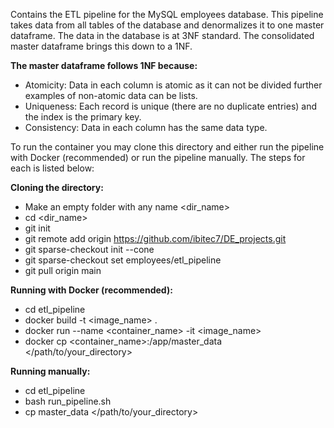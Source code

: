 Contains the ETL pipeline for the MySQL employees database. This pipeline takes data from all tables of the 
database and denormalizes it to one master dataframe. The data in the database is at 3NF standard. The consolidated
master dataframe brings this down to a 1NF.

**The master dataframe follows 1NF because:**
- Atomicity: Data in each column is atomic as it can not be divided further examples of non-atomic data can be lists.
- Uniqueness: Each record is unique (there are no duplicate entries) and the index is the primary key.
- Consistency: Data in each column has the same data type.

To run the container you may clone this directory and either run the pipeline with Docker (recommended) or
run the pipeline manually. The steps for each is listed below:

**Cloning the directory:**
- Make an empty folder with any name <dir_name>
- cd <dir_name>
- git init
- git remote add origin https://github.com/ibitec7/DE_projects.git
- git sparse-checkout init --cone
- git sparse-checkout set employees/etl_pipeline
- git pull origin main

**Running with Docker (recommended):**
- cd etl_pipeline
- docker build -t <image_name> .
-  docker run --name <container_name> -it <image_name>
-  docker cp <container_name>:/app/master_data </path/to/your_directory>

**Running manually:**
- cd etl_pipeline
-  bash run_pipeline.sh
-   cp master_data </path/to/your_directory>
  
